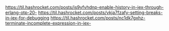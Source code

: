 https://til.hashrocket.com/posts/is9yfvhdnp-enable-history-in-iex-through-erlang-otp-20-
https://til.hashrocket.com/posts/vkja7fzafy-setting-breaks-in-iex-for-debugging
https://til.hashrocket.com/posts/nc1dk7gxhz-terminate-incomplete-expression-in-iex-
